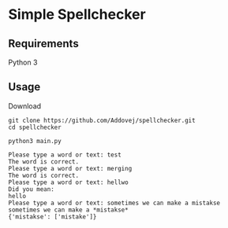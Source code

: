 # Simple Spellchecker
## Requirements
Python 3
## Usage
Download
```commandline
git clone https://github.com/Addovej/spellchecker.git
cd spellchecker
```
```commandline
python3 main.py

Please type a word or text: test
The word is correct.
Please type a word or text: merging
The word is correct.
Please type a word or text: hellwo
Did you mean:
hello
Please type a word or text: sometimes we can make a mistakse
sometimes we can make a *mistakse* 
{'mistakse': ['mistake']}
```
